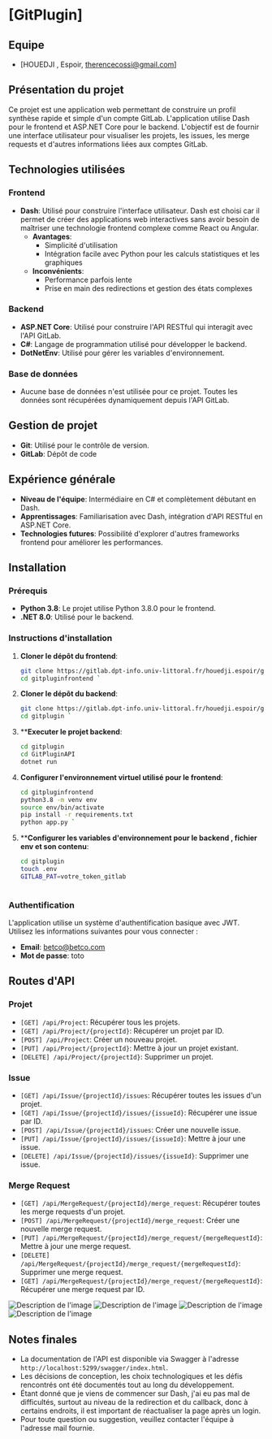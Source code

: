 
# [GitPlugin]

## Equipe

- [HOUEDJI , Espoir, therencecossi@gmail.com]

## Présentation du projet

Ce projet est une application web permettant de construire un profil synthèse rapide et simple d'un compte GitLab. L'application utilise Dash pour le frontend et ASP.NET Core pour le backend. L'objectif est de fournir une interface utilisateur pour visualiser les projets, les issues, les merge requests et d'autres informations liées aux comptes GitLab.

## Technologies utilisées

### Frontend
- **Dash**: Utilisé pour construire l'interface utilisateur. Dash est choisi car il permet de créer des applications web interactives sans avoir besoin de maîtriser une technologie frontend complexe comme React ou Angular.
  - **Avantages**: 
    - Simplicité d'utilisation
    - Intégration facile avec Python pour les calculs statistiques et les graphiques
  - **Inconvénients**:
    - Performance parfois lente
    - Prise en main des redirections et gestion des états complexes
  
### Backend
- **ASP.NET Core**: Utilisé pour construire l'API RESTful qui interagit avec l'API GitLab.
- **C#**: Langage de programmation utilisé pour développer le backend.
- **DotNetEnv**: Utilisé pour gérer les variables d'environnement.
  
### Base de données
- Aucune base de données n'est utilisée pour ce projet. Toutes les données sont récupérées dynamiquement depuis l'API GitLab.

## Gestion de projet

- **Git**: Utilisé pour le contrôle de version.
- **GitLab**: Dépôt de code 

## Expérience générale

- **Niveau de l'équipe**: Intermédiaire en C# et complètement débutant en Dash.
- **Apprentissages**: Familiarisation avec Dash, intégration d'API RESTful en ASP.NET Core.
- **Technologies futures**: Possibilité d'explorer d'autres frameworks frontend pour améliorer les performances.

## Installation

### Prérequis

- **Python 3.8**: Le projet utilise Python 3.8.0 pour le frontend.
- **.NET 8.0**: Utilisé pour le backend.

### Instructions d'installation

1. **Cloner le dépôt du frontend**:
   ```bash
   git clone https://gitlab.dpt-info.univ-littoral.fr/houedji.espoir/gitpluginfrontend
   cd gitpluginfrontend `


2. **Cloner le dépôt du backend**:
   ```bash
   git clone https://gitlab.dpt-info.univ-littoral.fr/houedji.espoir/gitplugin.git
   cd gitplugin `

5. ****Executer le projet backend**:
   ```bash
   cd gitplugin
   cd GitPluginAPI
   dotnet run

3. **Configurer l'environnement virtuel utilisé pour le frontend**:
   ```bash
   cd gitpluginfrontend
   python3.8 -m venv env
   source env/bin/activate 
   pip install -r requirements.txt 
   python app.py `
   
4. ****Configurer les variables d'environnement pour le backend , fichier env et son contenu**:
   ```bash
   cd gitplugin
   touch .env
   GITLAB_PAT=votre_token_gitlab 
  
### Authentification

L'application utilise un système d'authentification basique avec JWT. Utilisez les informations suivantes pour vous connecter :

-   **Email**: betco@betco.com
-   **Mot de passe**: toto

## Routes d'API


### Projet

-   `[GET] /api/Project`: Récupérer tous les projets.
-   `[GET] /api/Project/{projectId}`: Récupérer un projet par ID.
-   `[POST] /api/Project`: Créer un nouveau projet.
-   `[PUT] /api/Project/{projectId}`: Mettre à jour un projet existant.
-   `[DELETE] /api/Project/{projectId}`: Supprimer un projet.

### Issue

-   `[GET] /api/Issue/{projectId}/issues`: Récupérer toutes les issues d'un projet.
-   `[GET] /api/Issue/{projectId}/issues/{issueId}`: Récupérer une issue par ID.
-   `[POST] /api/Issue/{projectId}/issues`: Créer une nouvelle issue.
-   `[PUT] /api/Issue/{projectId}/issues/{issueId}`: Mettre à jour une issue.
-   `[DELETE] /api/Issue/{projectId}/issues/{issueId}`: Supprimer une issue.

### Merge Request

-   `[GET] /api/MergeRequest/{projectId}/merge_request`: Récupérer toutes les merge requests d'un projet.
-   `[POST] /api/MergeRequest/{projectId}/merge_request`: Créer une nouvelle merge request.
-   `[PUT] /api/MergeRequest/{projectId}/merge_request/{mergeRequestId}`: Mettre à jour une merge request.
-   `[DELETE] /api/MergeRequest/{projectId}/merge_request/{mergeRequestId}`: Supprimer une merge request.
-   `[GET] /api/MergeRequest/{projectId}/merge_request/{mergeRequestId}`: Récupérer une merge request par ID.


![Description de l'image](https://gitlab.dpt-info.univ-littoral.fr/houedji.espoir/gitplugin/-/raw/main/images/capture1.png)
![Description de l'image](https://gitlab.dpt-info.univ-littoral.fr/houedji.espoir/gitplugin/-/raw/main/images/capture2.png)
![Description de l'image](https://gitlab.dpt-info.univ-littoral.fr/houedji.espoir/gitplugin/-/raw/main/images/languages.png)
![Description de l'image](https://gitlab.dpt-info.univ-littoral.fr/houedji.espoir/gitplugin/-/raw/main/images/release.png)


## Notes finales

-   La documentation de l'API est disponible via Swagger à l'adresse `http://localhost:5299/swagger/index.html`.
-   Les décisions de conception, les choix technologiques et les défis rencontrés ont été documentés tout au long du développement.
-   Étant donné que je viens de commencer sur Dash, j'ai eu pas mal de difficultés, surtout au niveau de la redirection et du callback, donc à certains endroits, il est important de réactualiser la page après un login.
-   Pour toute question ou suggestion, veuillez contacter l'équipe à l'adresse mail fournie.

